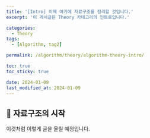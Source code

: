 ```yaml
---
title: '[Intro] 이제 여기에 자료구조를 정리할 것입니다.'
excerpt: '이 게시글은 Theory 카테고리의 인트로입니다.'

categories:
  - Theory
tags:
  - [Algorithm, tag2]

permalink: /algorithm/theory/algorithm-theory-intro/

toc: true
toc_sticky: true

date: 2024-01-09
last_modified_at: 2024-01-09
---
```


## 🦥 자료구조의 시작

이것처럼 이렇게 글을 올릴 예정입니다.
